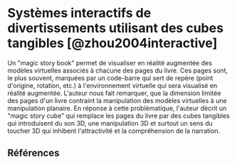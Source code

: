 # Systèmes interactifs de divertissements utilisant des cubes tangibles [@zhou2004interactive]

Un "magic story book" permet de visualiser en réalité augmentée des modèles virtuelles associés à chacune des pages du livre. Ces pages sont, le plus souvent, marquées par un code-barre qui sert de repère (point d'origine, rotation, etc.) à l'environnement virtuelle qui sera visualisé en réalité augmentée. L'auteur nous fait remarquer, que la dimension limitée des pages d'un livre contraint la manipulation des modèles virtuelles à une manipulation planaire. En réponse à cette problématique, l'auteur décrit un "magic story cube" qui remplace les pages du livre par des cubes tangibles qui introduisent du son 3D, une manipulation 3D et surtout un sens du toucher 3D qui inhibent l'attractivité et la compréhension de la narration.

## Références
